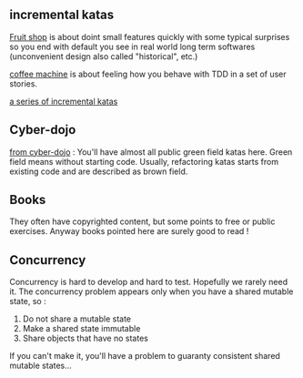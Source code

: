 
## incremental katas
[Fruit shop](http://fr.slideshare.net/brunoboucard/fruit-shop-techdays-2015) is about doint small features quickly with some typical surprises so you end with default you see in real world long term softwares (unconvenient design also called "historical", etc.)

[coffee machine](http://simcap.github.io/coffeemachine/index.html) is about feeling how you behave with TDD in a set of user stories.

[a series of incremental katas](https://github.com/Gianfrancoalongi/incremental_katas)

## Cyber-dojo
[from cyber-dojo](http://cyber-dojo.org/) :
You'll have almost all public green field katas here.
Green field means without starting code.
Usually, refactoring katas starts from existing code and are described as brown field.

## Books
They often have copyrighted content, but some points to free or public exercises.
Anyway books pointed here are surely good to read !

## Concurrency
Concurrency is hard to develop and hard to test.
Hopefully we rarely need it.
The concurrency problem appears only when you have a shared mutable state, so :

1. Do not share a mutable state
2. Make a shared state immutable
3. Share objects that have no states

If you can't make it, you'll have a problem to guaranty consistent shared mutable states...
